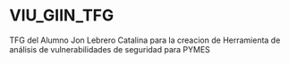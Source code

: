 # VIU_GIIN_TFG
TFG del Alumno Jon Lebrero Catalina para la creacion de Herramienta de análisis de vulnerabilidades de seguridad para PYMES
